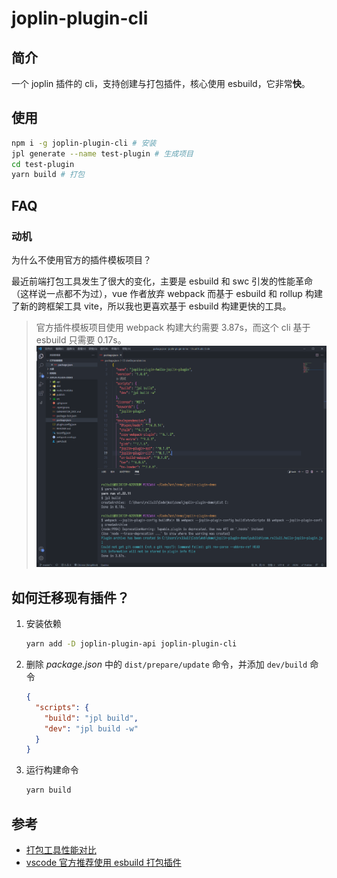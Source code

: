 # joplin-plugin-cli

## 简介

一个 joplin 插件的 cli，支持创建与打包插件，核心使用 esbuild，它非常**快**。

## 使用

```sh
npm i -g joplin-plugin-cli # 安装
jpl generate --name test-plugin # 生成项目
cd test-plugin
yarn build # 打包
```

## FAQ

### 动机

为什么不使用官方的插件模板项目？

最近前端打包工具发生了很大的变化，主要是 esbuild 和 swc 引发的性能革命（这样说一点都不为过），vue 作者放弃 webpack 而基于 esbuild 和 rollup 构建了新的跨框架工具 vite，所以我也更喜欢基于 esbuild 构建更快的工具。

> 官方插件模板项目使用 webpack 构建大约需要 3.87s，而这个 cli 基于 esbuild 只需要 0.17s。
> ![diff](./assets/diff.png)

## 如何迁移现有插件？

1. 安装依赖

   ```sh
   yarn add -D joplin-plugin-api joplin-plugin-cli
   ```

2. 删除 _package.json_ 中的 `dist/prepare/update` 命令，并添加 `dev/build` 命令

   ```json
   {
     "scripts": {
       "build": "jpl build",
       "dev": "jpl build -w"
     }
   }
   ```

3. 运行构建命令

   ```sh
   yarn build
   ```

## 参考

- [打包工具性能对比](https://esbuild.github.io/)
- [vscode 官方推荐使用 esbuild 打包插件](https://code.visualstudio.com/api/working-with-extensions/bundling-extension)
